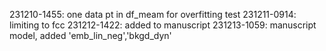 231210-1455: one data pt in df_meam for overfitting test
231211-0914: limiting to fcc
231212-1422: added to manuscript
231213-1059: manuscript model, added 'emb_lin_neg','bkgd_dyn'
